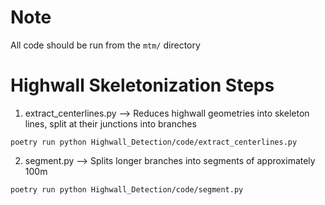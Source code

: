 # Note
All code should be run from the `mtm/` directory

# Highwall Skeletonization Steps
1. extract_centerlines.py --> Reduces highwall geometries into skeleton lines, split at their junctions into branches
```shell
poetry run python Highwall_Detection/code/extract_centerlines.py
```
2. segment.py --> Splits longer branches into segments of approximately 100m
```shell
poetry run python Highwall_Detection/code/segment.py
```